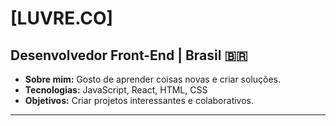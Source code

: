 # [LUVRE.CO]

## Desenvolvedor Front-End | Brasil 🇧🇷

* **Sobre mim:** Gosto de aprender coisas novas e criar soluções.
* **Tecnologias:** JavaScript, React, HTML, CSS
* **Objetivos:** Criar projetos interessantes e colaborativos.

---
